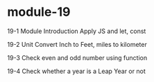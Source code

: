 # module-19

19-1 Module Introduction Apply JS and let, const

19-2 Unit Convert Inch to Feet, miles to kilometer

19-3 Check even and odd number using function

19-4 Check whether a year is a Leap Year or not
